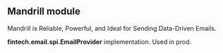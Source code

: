 ## Mandrill module

Mandrill is Reliable, Powerful, and Ideal for Sending Data-Driven Emails.

**fintech.email.spi.EmailProvider** implementation. Used in prod.
